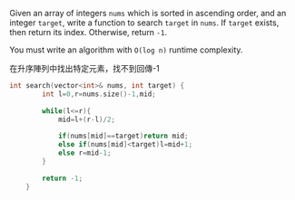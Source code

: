 Given an array of integers `nums` which is sorted in ascending order, and an integer `target`, write a function to search `target` in `nums`. If `target` exists, then return its index. Otherwise, return `-1`.

You must write an algorithm with `O(log n)` runtime complexity.

在升序陣列中找出特定元素，找不到回傳-1

```cpp
int search(vector<int>& nums, int target) {
        int l=0,r=nums.size()-1,mid;
        
        while(l<=r){
            mid=l+(r-l)/2;
            
            if(nums[mid]==target)return mid;
            else if(nums[mid]<target)l=mid+1;
            else r=mid-1;
        }
        
        return -1;
    }
```